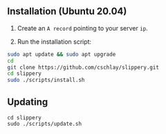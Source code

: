 ## Installation (Ubuntu 20.04)

1. Create an `A record` pointing to your server `ip`.

2. Run the installation script:

```bash
sudo apt update && sudo apt upgrade
cd
git clone https://github.com/cschlay/slippery.git
cd slippery
sudo ./scripts/install.sh
```

## Updating

```
cd slippery
sudo ./scripts/update.sh
```
